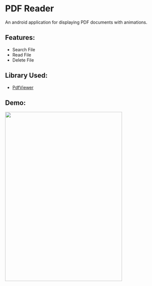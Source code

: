 # PDF Reader
An android application for displaying PDF documents with animations.

## Features:
* Search File
* Read File
* Delete File

## Library Used:
* [PdfViewer](https://github.com/barteksc/AndroidPdfViewer)

## Demo:

<img src="https://user-images.githubusercontent.com/62876849/88642596-1f039d80-d0da-11ea-8cca-3692f8241e37.gif" width="380" height="550">


